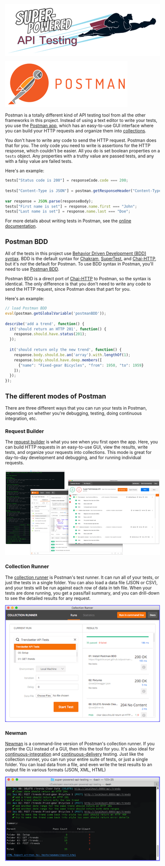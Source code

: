 [![Super-Powered API Testing](../img/title-banner.png)](http://apitesting.bigstickcarpet.com)

[![Postman](./img/Logo.png)](http://getpostman.com)

Postman is a totally different kind of API testing tool from all the other frameworks in this project.  Instead of using a text editor to write your tests, you use the [Postman app](http://getpostman.com/apps), which has an easy-to-use GUI interface where you can build your HTTP requests and organize them into [collections](http://www.getpostman.com/docs/collections).

You don't have to write any code to send the HTTP request.  Postman does that for you.  The only code you need to write is assertions for the HTTP response, which couldn't be easier.  All you do is set boolean properties on a `tests` object.  Any properties with a truthy value are passed tests, and any with a falsy value are failed tests.

Here's an example:

```javascript
tests["Status code is 200"] = responseCode.code === 200;

tests["Content-Type is JSON"] = postman.getResponseHeader("Content-Type") === "application/json";

var response = JSON.parse(responseBody);
tests["First name is set"] = response.name.first === "John";
tests["Last name is set"] = response.name.last === "Doe";
```

For more details about writing tests in Postman, see the [online documentation](http://www.getpostman.com/docs/writing_tests).


Postman BDD
--------------------------
All of the tests in this project use [Behavior Driven Development (BDD) syntax](https://mochajs.org/#bdd).  BDD is the default syntax for [Chakram](../chakram), [SuperTest](../supertest), and [Chai-HTTP](../chai-http), but it's _not_ the default for Postman. To use BDD syntax in Postman, you'll need to use [Postman BDD](https://github.com/BigstickCarpet/postman-bdd).

Postman BDD is a direct port of [Chai-HTTP](../chai-http) to Postman, so the syntax is identical.  The only difference is that you don't need to write any code to send the HTTP request, since Postman does that part for you.

Here's an example:

```javascript
// load Postman BDD
eval(postman.getGlobalVariable('postmanBDD'));

describe('add a trend', function() {
  it('should return an HTTP 201', function() {
    response.should.have.status(201);
  });

  it('should return only the new trend', function() {
    response.body.should.be.an('array').with.lengthOf(1);
    response.body.should.have.deep.members([
      {"name": "Fixed-gear Bicycles", "from": 1950, "to": 1959}
    ]);
  });
});
```


The different modes of Postman
--------------------------
There are three different ways that you can run your tests in Postman, depending on whether you're debugging, testing, doing continuous integration, etc.

### Request Builder
The [request builder](http://www.getpostman.com/docs/requests) is what you see when you first open the app.  Here, you can build HTTP requests in an easy-to-use GUI, view the results, write tests, and organize your requests into collections.  This mode is great for day-to-day development and debugging, and for running individual requests.

![Postman Request Builder](./img/Screenshot.gif)


### Collection Runner
The [collection runner](http://www.getpostman.com/docs/running_collections-1) is Postman's test runner.  It can run all of your tests, or just the tests in a single folder.  You can also load a data file (JSON or CSV), and your tests will be run against each row of data in teh file.  When your tests are done running, you get a pass/fail summary, and you can drill-down to see the detailed results for any request.

![Postman Collection Runner](./img/Runner.gif)


### Newman
[Newman](http://www.getpostman.com/docs/newman_intro) is a command-line version of Postman's collection runner.  If you prefer the CLI instead of a GUI, then this the tool for you.  It's also ideal for [continuous-integration](https://en.wikipedia.org/wiki/Continuous_integration) and [continuous-delivery](https://en.wikipedia.org/wiki/Continuous_delivery) testing.  Just like the collection runner, you can run your entire suite of tests, or just a single folder.  You can load data from a file, and even write the test results to an output file in various formats (JSON, XML, HTML)

![Newman](./img/Newman.gif)

